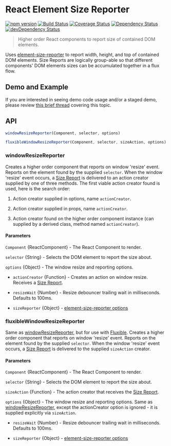 # React Element Size Reporter



[![npm version](https://badge.fury.io/js/react-element-size-reporter.svg)](http://badge.fury.io/js/react-element-size-reporter)
[![Build Status](https://travis-ci.org/localnerve/react-element-size-reporter.svg?branch=master)](https://travis-ci.org/localnerve/react-element-size-reporter)
[![Coverage Status](https://coveralls.io/repos/github/localnerve/react-element-size-reporter/badge.svg?branch=master)](https://coveralls.io/github/localnerve/react-element-size-reporter?branch=master)
[![Dependency Status](https://david-dm.org/localnerve/react-element-size-reporter.svg)](https://david-dm.org/localnerve/react-element-size-reporter)
[![devDependency Status](https://david-dm.org/localnerve/react-element-size-reporter/dev-status.svg)](https://david-dm.org/localnerve/react-element-size-reporter#info=devDependencies)

> Higher order React components to report size of contained DOM elements.

Uses [element-size-reporter](https://github.com/localnerve/element-size-reporter) to report width, height, and top of contained DOM elements. Size Reports are logically group-able so that different components' DOM elements sizes can be accumulated together in a flux flow.

## Demo and Example
If you are interested in seeing demo code usage and/or a staged demo, please review [this brief thread](https://github.com/localnerve/react-element-size-reporter/issues/40) covering this topic.  

## API
```javascript
windowResizeReporter(Component, selector, options)

fluxibleWindowResizeReporter(Component, selector, sizeAction, options)
```

### windowResizeReporter
Creates a higher order component that reports on window 'resize' event. Reports on the element found by the supplied `selector`. When the window 'resize' event occurs, a [Size Report](https://github.com/localnerve/element-size-reporter#size-report) is delivered to an action creator supplied by one of three methods. The first viable action creator found is used, here is the search order:

1. Action creator supplied in options, name `actionCreator`.

2. Action creator supplied in props, name `actionCreator`.

3. Action creator found on the higher order component instance (can supplied by a derived class, method named `actionCreator`).

#### Parameters
`Component` {ReactComponent} - The React Component to render.

`selector` {String} - Selects the DOM element to report the size about.

`options` {Object} - The window resize and reporting options.
  * `actionCreator` {Function} - Creates an action on window resize. Receives a [Size Report](https://github.com/localnerve/element-size-reporter#size-report).

  * `resizeWait` {Number} - Resize debouncer trailing wait in milliseconds. Defaults to 100ms.

  * `sizeReporter` {Object} - [element-size-reporter options](https://github.com/localnerve/element-size-reporter#options)

### fluxibleWindowResizeReporter
Same as [windowResizeReporter](#windowResizeReporter), but for use with [Fluxible](http://fluxible.io). Creates a higher order component that reports on window 'resize' event. Reports on the element found by the supplied `selector`. When the window 'resize' event occurs, a [Size Report](https://github.com/localnerve/element-size-reporter#size-report) is delivered to the supplied `sizeAction` creator.

#### Parameters
`Component` {ReactComponent} - The React Component to render.

`selector` {String} - Selects the DOM element to report the size about.

`sizeAction` {Function} - The action creator that receives the [Size Report](https://github.com/localnerve/element-size-reporter#size-report).

`options` {Object} - The window resize and reporting options. Same as [windowResizeReporter](#windowResizeReporter), except the actionCreator option is ignored - it is supplied explicitly via `sizeAction`.

* `resizeWait` {Number} - Resize debouncer trailing wait in milliseconds. Defaults to 100ms.

* `sizeReporter` {Object} - [element-size-reporter options](https://github.com/localnerve/element-size-reporter#options)
